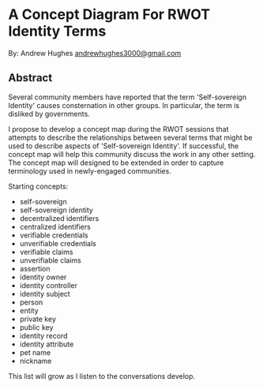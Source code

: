 # A Concept Diagram For RWOT Identity Terms

By: Andrew Hughes andrewhughes3000@gmail.com

## Abstract
Several community members have reported that the term 'Self-sovereign Identity' causes consternation in other groups. In particular, the term is disliked by governments.

I propose to develop a concept map during the RWOT sessions that attempts to describe the relationships between several terms that might be used to describe aspects of 'Self-sovereign Identity'. If successful, the concept map will help this community discuss the work in any other setting. The concept map will designed to be extended in order to capture terminology used in newly-engaged communities.

Starting concepts:
* self-sovereign
* self-sovereign identity
* decentralized identifiers
* centralized identifiers
* verifiable credentials
* unverifiable credentials
* verifiable claims
* unverifiable claims
* assertion
* identity owner
* identity controller
* identity subject
* person
* entity
* private key
* public key
* identity record
* identity attribute
* pet name
* nickname

This list will grow as I listen to the conversations develop.
